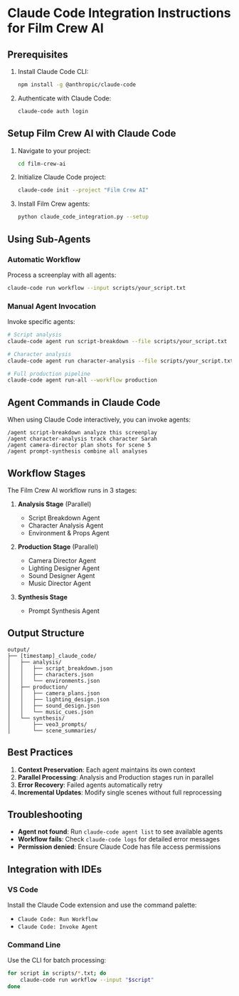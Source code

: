 
# Claude Code Integration Instructions for Film Crew AI

## Prerequisites
1. Install Claude Code CLI:
   ```bash
   npm install -g @anthropic/claude-code
   ```

2. Authenticate with Claude Code:
   ```bash
   claude-code auth login
   ```

## Setup Film Crew AI with Claude Code

1. Navigate to your project:
   ```bash
   cd film-crew-ai
   ```

2. Initialize Claude Code project:
   ```bash
   claude-code init --project "Film Crew AI"
   ```

3. Install Film Crew agents:
   ```bash
   python claude_code_integration.py --setup
   ```

## Using Sub-Agents

### Automatic Workflow
Process a screenplay with all agents:
```bash
claude-code run workflow --input scripts/your_script.txt
```

### Manual Agent Invocation
Invoke specific agents:
```bash
# Script analysis
claude-code agent run script-breakdown --file scripts/your_script.txt

# Character analysis
claude-code agent run character-analysis --file scripts/your_script.txt

# Full production pipeline
claude-code agent run-all --workflow production
```

## Agent Commands in Claude Code

When using Claude Code interactively, you can invoke agents:

```
/agent script-breakdown analyze this screenplay
/agent character-analysis track character Sarah
/agent camera-director plan shots for scene 5
/agent prompt-synthesis combine all analyses
```

## Workflow Stages

The Film Crew AI workflow runs in 3 stages:

1. **Analysis Stage** (Parallel)
   - Script Breakdown Agent
   - Character Analysis Agent
   - Environment & Props Agent

2. **Production Stage** (Parallel)
   - Camera Director Agent
   - Lighting Designer Agent
   - Sound Designer Agent
   - Music Director Agent

3. **Synthesis Stage**
   - Prompt Synthesis Agent

## Output Structure

```
output/
├── [timestamp]_claude_code/
│   ├── analysis/
│   │   ├── script_breakdown.json
│   │   ├── characters.json
│   │   └── environments.json
│   ├── production/
│   │   ├── camera_plans.json
│   │   ├── lighting_design.json
│   │   ├── sound_design.json
│   │   └── music_cues.json
│   └── synthesis/
│       ├── veo3_prompts/
│       └── scene_summaries/
```

## Best Practices

1. **Context Preservation**: Each agent maintains its own context
2. **Parallel Processing**: Analysis and Production stages run in parallel
3. **Error Recovery**: Failed agents automatically retry
4. **Incremental Updates**: Modify single scenes without full reprocessing

## Troubleshooting

- **Agent not found**: Run `claude-code agent list` to see available agents
- **Workflow fails**: Check `claude-code logs` for detailed error messages
- **Permission denied**: Ensure Claude Code has file access permissions

## Integration with IDEs

### VS Code
Install the Claude Code extension and use the command palette:
- `Claude Code: Run Workflow`
- `Claude Code: Invoke Agent`

### Command Line
Use the CLI for batch processing:
```bash
for script in scripts/*.txt; do
    claude-code run workflow --input "$script"
done
```
